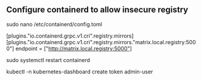 
## Configure containerd to allow insecure registry
sudo nano /etc/containerd/config.toml

[plugins."io.containerd.grpc.v1.cri".registry.mirrors]
  [plugins."io.containerd.grpc.v1.cri".registry.mirrors."matrix.local.registry:5000"]
    endpoint = ["http://matrix.local.registry:5000"]

sudo systemctl restart containerd

kubectl -n kubernetes-dashboard create token admin-user

